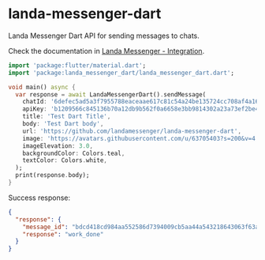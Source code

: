 # landa-messenger-dart

Landa Messenger Dart API for sending messages to chats.

Check the documentation in [Landa Messenger - Integration](https://landamessenger.com/integration).

```dart
import 'package:flutter/material.dart';
import 'package:landa_messenger_dart/landa_messenger_dart.dart';

void main() async {
  var response = await LandaMessengerDart().sendMessage(
    chatId: '6defec5ad5a3f7955788eaceaae617c81c54a24be135724cc708af4a168356ae',
    apiKey: 'b1209566c845136b70a12db9b562f0a6658e3bb9814302a23a73ef2be463cbea',
    title: 'Test Dart Title',
    body: 'Test Dart body',
    url: 'https://github.com/landamessenger/landa-messenger-dart',
    image: 'https://avatars.githubusercontent.com/u/63705403?s=200&v=4',
    imageElevation: 3.0,
    backgroundColor: Colors.teal,
    textColor: Colors.white,
  );
  print(response.body);
}
```

Success response:

```json
{
  "response": {
    "message_id": "bdcd418cd984aa552586d7394009cb5aa44a543218643063f63a5b158ac63c78",
    "response": "work_done"
  }
}
```